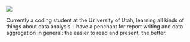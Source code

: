 ![](https://komarev.com/ghpvc/?username=mrneuenschwander&color=red&style=for-the-badge&label=VISITORS)

Currently a coding student at the University of Utah, learning all kinds of things about data analysis. I have a penchant for report writing and data aggregation in general: the easier to read and present, the better.
<!--
**mrneuenschwander/mrneuenschwander** is a ✨ _special_ ✨ repository because its `README.md` (this file) appears on your GitHub profile.

Here are some ideas to get you started:

- 🔭 I’m currently working on ...
- 🌱 I’m currently learning ...
- 👯 I’m looking to collaborate on ...
- 🤔 I’m looking for help with ...
- 💬 Ask me about ...
- 📫 How to reach me: ...
- 😄 Pronouns: ...
- ⚡ Fun fact: ...
-->
